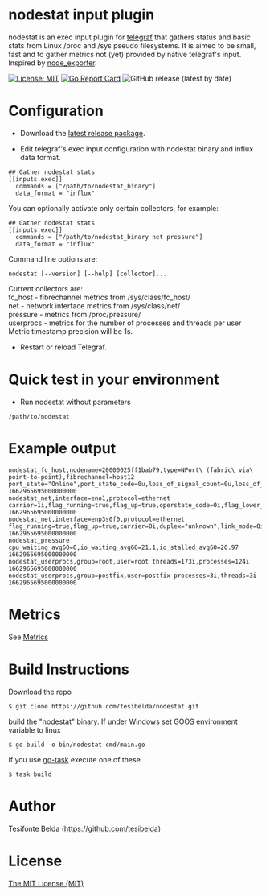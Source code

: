 # nodestat input plugin

nodestat is an exec input plugin for [telegraf](https://github.com/influxdata/telegraf) that gathers status and basic stats from Linux /proc and /sys pseudo filesystems. It is aimed to be small, fast and to gather metrics not (yet) provided by native telegraf's input. Inspired by [node_exporter](https://github.com/prometheus/node_exporter).

[![License: MIT](https://img.shields.io/badge/License-MIT-yellow.svg)](https://github.com/tesibelda/nodestat/raw/master/LICENSE)
[![Go Report Card](https://goreportcard.com/badge/github.com/tesibelda/nodestat)](https://goreportcard.com/report/github.com/tesibelda/nodestat)
![GitHub release (latest by date)](https://img.shields.io/github/v/release/tesibelda/nodestat?display_name=release)


# Configuration

* Download the [latest release package](https://github.com/tesibelda/nodestat/releases/latest).

* Edit telegraf's exec input configuration with nodestat binary and influx data format.

```
## Gather nodestat stats
[[inputs.exec]]
  commands = ["/path/to/nodestat_binary"]
  data_format = "influx"
```

You can optionally activate only certain collectors, for example:
```
## Gather nodestat stats
[[inputs.exec]]
  commands = ["/path/to/nodestat_binary net pressure"]
  data_format = "influx"
```

Command line options are:
```
nodestat [--version] [--help] [collector]...
```
Current collectors are:\
 fc_host - fibrechannel metrics from /sys/class/fc_host/\
 net - network interface metrics from /sys/class/net/\
 pressure - metrics from /proc/pressure/\
 userprocs - metrics for the number of processes and threads per user\
Metric timestamp precision will be 1s.

* Restart or reload Telegraf.

# Quick test in your environment

* Run nodestat without parameters
```
/path/to/nodestat
```

# Example output

```plain
nodestat_fc_host,nodename=20000025ff1bab79,type=NPort\ (fabric\ via\ point-to-point),fibrechannel=host12 port_state="Online",port_state_code=0u,loss_of_signal_count=0u,loss_of_sync_count=0u,nos_count=1u,link_failure_count=1u,seconds_since_last_reset=14476044u,error_frames=0u,rx_frames=181397571u,tx_frames=749365874u,fcp_packet_aborts=0u 1662965695000000000
nodestat_net,interface=eno1,protocol=ethernet carrier=1i,flag_running=true,flag_up=true,operstate_code=0i,flag_lower_up=true,dormant=0i,duplex="full",link_mode=0i,operstate="up"  1662965695000000000
nodestat_net,interface=enp3s0f0,protocol=ethernet flag_running=true,flag_up=true,carrier=0i,duplex="unknown",link_mode=0i,operstate="down",operstate_code=5i,flag_lower_up=true,dormant=0i 1662965695000000000
nodestat_pressure cpu_waiting_avg60=0,io_waiting_avg60=21.1,io_stalled_avg60=20.97 1662965695000000000
nodestat_userprocs,group=root,user=root threads=173i,processes=124i 1662965695000000000
nodestat_userprocs,group=postfix,user=postfix processes=3i,threads=3i 1662965695000000000
```

# Metrics
See [Metrics](https://github.com/tesibelda/nodestat/blob/master/METRICS.md)

# Build Instructions

Download the repo

    $ git clone https://github.com/tesibelda/nodestat.git

build the "nodestat" binary. If under Windows set GOOS environment variable to linux

    $ go build -o bin/nodestat cmd/main.go

 If you use [go-task](https://github.com/go-task/task) execute one of these
 
    $ task build

# Author

Tesifonte Belda (https://github.com/tesibelda)

# License

[The MIT License (MIT)](https://github.com/tesibelda/nodestat/blob/master/LICENSE)
